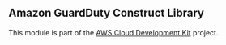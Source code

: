 ## Amazon GuardDuty Construct Library
This module is part of the [AWS Cloud Development Kit](https://github.com/awslabs/aws-cdk) project.
